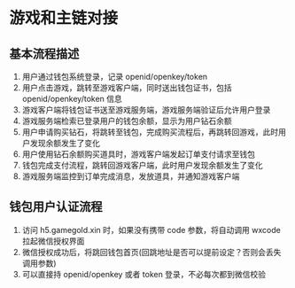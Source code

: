 # 游戏和主链对接

## 基本流程描述

1. 用户通过钱包系统登录，记录 openid/openkey/token
2. 用户点击游戏，跳转至游戏客户端，同时送出钱包证书，包括 openid/openkey/token 信息
3. 游戏客户端将钱包证书送至游戏服务端，游戏服务端验证后允许用户登录
4. 游戏服务端检索已登录用户的钱包余额，显示为用户钻石余额
5. 用户申请购买钻石，将跳转至钱包，完成购买流程后，再跳转回游戏，此时用户发现余额发生了变化
6. 用户使用钻石余额购买道具时，游戏客户端发起订单支付请求至钱包
7. 钱包完成支付流程，跳转回游戏客户端，此时用户发现余额发生了变化
8. 游戏服务端监控到订单完成消息，发放道具，并通知游戏客户端

## 钱包用户认证流程

1. 访问 h5.gamegold.xin 时，如果没有携带 code 参数，将自动调用 wxcode 拉起微信授权界面
2. 微信授权成功后，将跳回钱包首页(回跳地址是否可以提前设定？否则会丢失调用参数)
3. 可以直接持 openid/openkey 或者 token 登录，不必每次都到微信校验
